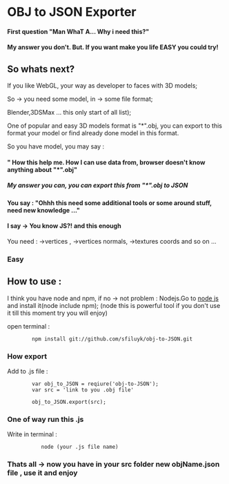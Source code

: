 <h1>OBJ to JSON Exporter</h1>

<h4>First question "Man WhaT A... Why i need this?"</h4>
    <h4>My answer you don't. But. If you want make you life EASY you could try!</h4>

<h2>So whats next?</h2>

If you like WebGL, your way as developer to faces with 3D models;

So -> you need some model, in -> some file format;

Blender,3DSMax ... this only start of all list);

One of popular and easy 3D models format is "*".obj,
 you can export to this format your model or find already done model in this format.

So you have model, you may say :

<h4>" How this help me. How I can use data from, browser doesn't know anything about "*".obj"</h4>

<h5>My answer you can, you can export this from "*".obj to JSON</h5>

<h4> You say : "Ohhh this need some additional tools or some around stuff, need new knowledge ..."</h4>
<h4> I say -> You know JS?! and this enough</h4>

You need : 
          ->vertices , 
          ->vertices normals, 
          ->textures coords and so on ...

<h3>Easy</h3>

<h2>How to use :</h2>

I think you have node and npm, if no -> not problem :
    Nodejs.Go to <a href ="http://nodejs.org/">node js</a> and install it(node include npm);
    (node this is powerful tool if you don't use it till this moment try you will enjoy)

open terminal :
  
        
            npm install git://github.com/sfiluyk/obj-to-JSON.git
      
 

<h3>How export</h3>
 Add to .js file :

      
            var obj_to_JSON = reqiure('obj-to-JSON');
            var src = 'link to you .obj file'

            obj_to_JSON.export(src);
       


<h3>One of way run this .js </h3>  
Write in terminal :
          
               node (your .js file name)
         


<h3>Thats all -> now you have in your src folder new objName.json file , use it and enjoy</h3>
